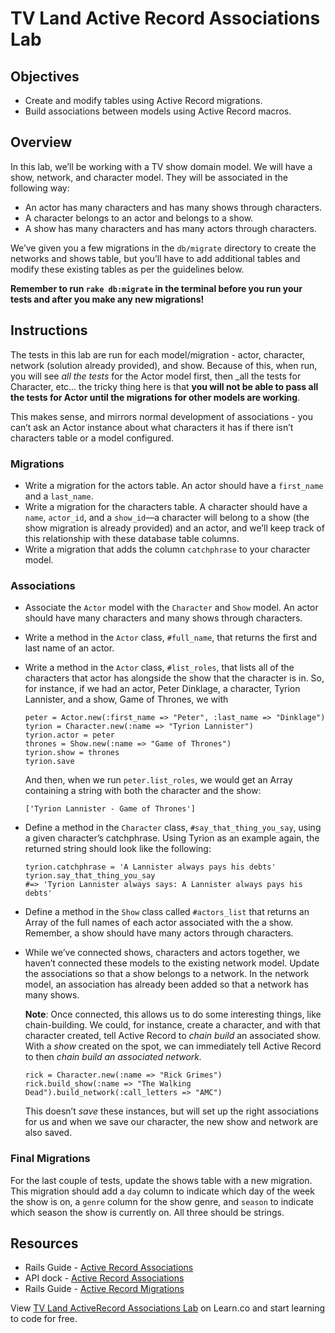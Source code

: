 TV Land Active Record Associations Lab
======================================

Objectives
----------

-   Create and modify tables using Active Record migrations.
-   Build associations between models using Active Record macros.

Overview
--------

In this lab, we’ll be working with a TV show domain model. We will have a show, network, and character model. They will be associated in the following way:

-   An actor has many characters and has many shows through characters.
-   A character belongs to an actor and belongs to a show.
-   A show has many characters and has many actors through characters.

We’ve given you a few migrations in the `db/migrate` directory to create the networks and shows table, but you’ll have to add additional tables and modify these existing tables as per the guidelines below.

**Remember to run `rake db:migrate` in the terminal before you run your tests and after you make any new migrations!**

Instructions
------------

The tests in this lab are run for each model/migration - actor, character, network (solution already provided), and show. Because of this, when run, you will see *all the tests* for the Actor model first, then \_all the tests for Character, etc… the tricky thing here is that **you will not be able to pass all the tests for Actor until the migrations for other models are working**.

This makes sense, and mirrors normal development of associations - you can’t ask an Actor instance about what characters it has if there isn’t characters table or a model configured.

### Migrations

-   Write a migration for the actors table. An actor should have a `first_name` and a `last_name`.
-   Write a migration for the characters table. A character should have a `name`, `actor_id`, and a `show_id`––a character will belong to a show (the show migration is already provided) and an actor, and we’ll keep track of this relationship with these database table columns.
-   Write a migration that adds the column `catchphrase` to your character model.

### Associations

-   Associate the `Actor` model with the `Character` and `Show` model. An actor should have many characters and many shows through characters.
-   Write a method in the `Actor` class, `#full_name`, that returns the first and last name of an actor.
-   Write a method in the `Actor` class, `#list_roles`, that lists all of the characters that actor has alongside the show that the character is in. So, for instance, if we had an actor, Peter Dinklage, a character, Tyrion Lannister, and a show, Game of Thrones, we with

        peter = Actor.new(:first_name => "Peter", :last_name => "Dinklage")
        tyrion = Character.new(:name => "Tyrion Lannister")
        tyrion.actor = peter
        thrones = Show.new(:name => "Game of Thrones")
        tyrion.show = thrones
        tyrion.save

    And then, when we run `peter.list_roles`, we would get an Array containing a string with both the character and the show:

        ['Tyrion Lannister - Game of Thrones']

-   Define a method in the `Character` class, `#say_that_thing_you_say`, using a given character’s catchphrase. Using Tyrion as an example again, the returned string should look like the following:

        tyrion.catchphrase = 'A Lannister always pays his debts'
        tyrion.say_that_thing_you_say
        #=> 'Tyrion Lannister always says: A Lannister always pays his debts'

-   Define a method in the `Show` class called `#actors_list` that returns an Array of the full names of each actor associated with the a show. Remember, a show should have many actors through characters.

-   While we’ve connected shows, characters and actors together, we haven’t connected these models to the existing network model. Update the associations so that a show belongs to a network. In the network model, an association has already been added so that a network has many shows.

    **Note**: Once connected, this allows us to do some interesting things, like chain-building. We could, for instance, create a character, and with that character created, tell Active Record to *chain build* an associated show. With a *show* created on the spot, we can immediately tell Active Record to then *chain build an associated network.*

        rick = Character.new(:name => "Rick Grimes")
        rick.build_show(:name => "The Walking Dead").build_network(:call_letters => "AMC")

    This doesn’t *save* these instances, but will set up the right associations for us and when we save our character, the new show and network are also saved.

### Final Migrations

For the last couple of tests, update the shows table with a new migration. This migration should add a `day` column to indicate which day of the week the show is on, a `genre` column for the show genre, and `season` to indicate which season the show is currently on. All three should be strings.

Resources
---------

-   Rails Guide - [Active Record Associations](http://guides.rubyonrails.org/association_basics.html)
-   API dock - [Active Record Associations](http://apidock.com/rails/ActiveRecord/Associations)
-   Rails Guide - [Active Record Migrations](http://edgeguides.rubyonrails.org/active_record_migrations.html)

View [TV Land ActiveRecord Associations Lab](https://learn.co/lessons/activerecord-tvland "TV Land ActiveRecord Associations Lab") on Learn.co and start learning to code for free.
